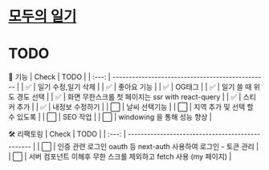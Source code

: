 # [모두의 일기](https://www.어쩔.tv)


# TODO

🦾 기능 
| Check | TODO                                             |
| :---: | ------------------------------------------------ |
|  ✅   | 일기 수정,일기 삭제                              |
|  ✅   | 좋아요 기능                                      |
|  ✅   | OG태그                                           |
|  ✅   | 일기 쓸 때 위도 경도 선택                        |
|  ✅   | 화면 무한스크롤 첫 페이지는 ssr with react-query |
|  ✅   | 스티커 추가                                      |
|  ✅  | 내정보 수정하기                                  |
|  ⬜️  | 날씨 선택기능                                    |
|  ⬜️  | 지역 추가 및 선택 할 수 있도록                   |
|  ⬜️  | SEO 작업                                         |
|  ⬜️  | windowing 을 통해 성능 향상                      |


🛠️ 리팩토링
| Check | TODO                                             |
| :---: | ------------------------------------------------ |
|  ⬜️  | 인증 관련 로그인 oauth 등 next-auth 사용하여 로그인 - 토큰 관리        |
|  ⬜️  | 서버 컴포넌트 이해후 무한 스크롤 제외하고 fetch 사용 (my 페이지)     |
